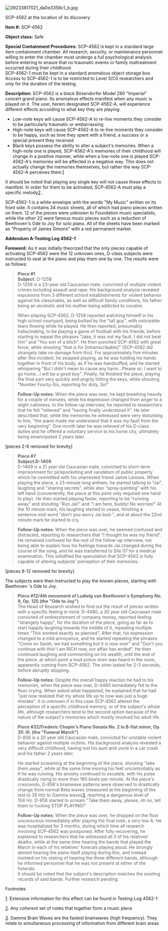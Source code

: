 ![39233817021_da0e3358c1_b.jpg](http://scp-wiki.wdfiles.com/local--files/scp-4562/39233817021_da0e3358c1_b.jpg)

SCP-4562 at the location of its discovery

**Item #:** SCP-4562

**Object class:** Safe

**Special Containment Procedures:** SCP-4562 is kept in a standard large item containment chamber. All research, security, or maintenance personnel willing to enter the chamber must undergo a full psychological analysis before entering to ensure that no traumatic events or family maltreatment occurred during their childhood.  
SCP-4562-1 must be kept in a standard anomalous object storage box. Access to SCP-4562-1 is to be restricted to Level 3/C0 researchers and _only_ for the duration of the testing.

**Description:** SCP-4562 is a black Bösendorfer Model 290 "Imperial" concert grand piano. Its anomalous effects manifest when any music is played on it. The user, herein designated SCP-4562-A, will experience different effects according to what key they are playing:

*   Low-note keys will cause SCP-4562-A to re-live moments they consider to be particularly traumatic or embarrassing
*   High-note keys will cause SCP-4562-A to re-live moments they consider to be happy, such as time they spent with a friend, a success or a special present they received
*   Black keys possess the ability to alter a subject's memories. When a high-note one is played, SCP-4562-A's memories of their childhood will change in a positive manner, while when a low-note one is played SCP-4562-A's memories will be affected in a negative way. This does not actually change the memories themselves, but rather the way SCP-4562-A perceives them.[1](javascript:;)

It should be noted that playing any single key will not cause these effects to manifest. In order for them to be activated, SCP-4562-A must play a specific melody[2](javascript:;) .

SCP-4562-1 is a white envelope with the words "My Music" written on its front side. It contains 34 music sheets, all of which had piano pieces written on them. 12 of the pieces were unknown to Foundation music specialists, while the other 22 were famous music pieces such as a reduction of Beethoven's Ode to Joy for solo piano. All of the sheets have been marked as "Property of James Simons" with a red permanent marker.

**Addendum A-Testing Log 4562-1**

**Foreword:** As it was initially theorized that the only pieces capable of activating SCP-4562 were the 12 unknown ones, D-class subjects were instructed to seat at the piano and play them one by one. The results were as follows:

> **Piece #1**  
> **Subject:** D-1258  
> D-1258 is a 23-year old Caucasian male, convicted of multiple violent crimes including assault and rape. His background analysis revealed expulsions from 3 different school establishments for violent behavior against his classmates, as well as difficult family conditions, his father being an alcoholic and his mother being addicted to cocaine.
> 
> When playing SCP-4562, D-1258 reported watching himself in his high school courtyard, being bullied by the "tall guy", with noticeable tears flowing while he played. He then reported, presumably hallucinating, to be playing a game of football with his friends, before starting to repeat the phrases "Jake, it was not my fault. I did not beat him" and "You son of a bitch". He then punched SCP-4562 with great force, while shouting "that is for \[intranscribable\]" (SCP-4562 did strangely take no damage from this). For approximately five minutes after this incident, he stopped playing, as he was holding his hands together in front of his body, as if he was handcuffed, and he started whispering "But I didn't mean to cause any harm…Please sir, I want to go home…I will be a good boy". Finally, he finished the piece, playing the final part very quickly and angrily hitting the keys, while shouting "Number Fourty-Six, reporting for duty, Sir!"
> 
> **Follow-Up notes:** When the piece was over, he kept breathing heavily for a couple of minutes, while his expression changed from anger to a slight calmness. In the follow-up interview, he reported to researchers that he felt "relieved" and "having finally understood it". He later described that, while the memories he witnessed were very disturbing to him, "the piano made me understand that it was my fault from the very beginning". One month later he was relieved of his D-class duties and he offered a voluntary service to his home city, ultimately being emancipated 2 years later.

\[pieces 2-6 removed for brevity\]

> **Piece #7**  
> **Subject:D-1409**  
> D-1409 is a 21 year old Caucasian male, convicted to short-term imprisonment for pickpocketing and vandalism of public property which he committed with his unarrested friend Jamie Lanows. When playing the piece, a 23-minute long anthem, he started talking to "Jai", laughing and "sharing secrets", while also "spray-painting" with his left hand (conveniently, the piece at this point only required one hand to play). He then started playing faster, reporting to be "running away" and shouting "Run Jai!" and "I am here, buddy! No worries!" At the 10 minute mark, his laughing started to cease, finishing a sentence mid-word "don't you worry Jai bud-", and at about the 22nd minute mark he started to cry.
> 
> **Follow-Up notes:** When the piece was over, he seemed confused and distracted, reporting to researchers that "I thought he was my friend". He remained confused for the rest of the follow-up interview, not being able to explain how his feelings towards Jai changed during the course of the song, and he was transferred to Site 07 for a medical examination. This solidified the speculation that SCP-4562 is fully capable of altering subjects' perception of their memories.

\[pieces 8-12 removed for brevity\]

The subjects were then instructed to play the known pieces, starting with Beethoven 's Ode to Joy.

> **Piece #12/4th movement of Ludwig van Beethoven's Symphony No. 9, Op. 125 (the "Ode to Joy")**  
> The Head of Research wished to find out the result of pieces written with a specific feeling in mind. D-4480, a 30 year old Caucasian male convicted of embezzlement of company money, reported feeling "strangely happy", for the duration of the piece, going as far as to start happily laughing towards the middle of it, repeating multiple times "This worked exactly as planned". After that, his expression changed to a mild annoyance, and he started repeating the phrases "Come on Sarah, we had something but it is now over" and "Don't you continue with this! I am RICH now, our affair has ended". He then continued laughing and commenting on his wealth, until the end of the piece, at which point a loud police siren was heard in the room, apparently coming from SCP-4562. The siren lasted for 2-3 seconds, before abruptly stopping.
> 
> **Follow-Up notes:** Despite the overall happy reaction he had to his memories, when the piece was over, D-4480 immediately fell to the floor crying. When asked what happened, he explained that he had "just now realized that my whole life up to now was just a huge mistake". It is unknown if in this case SCP-4562 altered the perception of a specific childhood memory, or of the subject's whole life, although researchers tend to the second option because of the nature of the subject's memories which mostly involved his adult life.

> **Piece #32/Frederic Chopin's Piano Sonata No. 2 in B-flat minor, Op. 35: III. (the "Funeral March")**  
> D-856 is a 20 year old Caucasian male, convicted for unstable violent behavior against multiple victims. His background analysis revealed a very difficult childhood, having lost his aunt and uncle in a car crash and his father 2 years later.
> 
> He started screaming at the beginning of the piece, shouting "take them away", while at the same time moving his feet uncontrollably as if he was running. His anxiety continued to escalate, with his pulse drastically rising to more than 160 beats per minute. At the piece's crescendo, D-856's brainwave patterns were observed to drastically change from normal Beta waves (measured at the beginning of the test to 35 Hz) to Gamma waves[3](javascript:;), reaching a dangerous level of 104 Hz. D-856 started to scream "Take them away, please, oh no, tell them to fucking STOP PLAYING!"
> 
> **Follow-Up notes:** When the piece was over, he dropped on the floor unconscious immediately after playing the final note, a very low A. He was hospitalized for 3 months, during which time all research involving SCP-4562 was postponed. After fully recovering, he explained to researchers that he witnessed all 3 of his relatives' deaths, while at the same time hearing the bands that played the March in each of his relatives' funerals playing aloud. He strongly denied hearing the piano itself playing during this, and instead insisted on his stating of hearing the three different bands, although he informed personnel that he was not present at either of the funerals.  
> It should be noted that the subject's description matches the existing records of said bands. Further research pending.

Footnotes

[1](javascript:;). Extensive information for this effect can be found in Testing Log 4562-1

[2](javascript:;). Any _coherent_ set of notes that together form a music piece

[3](javascript:;). Gamma Brain Waves are the fastest brainwaves (high frequency). They relate to simultaneous processing of information from different brain areas